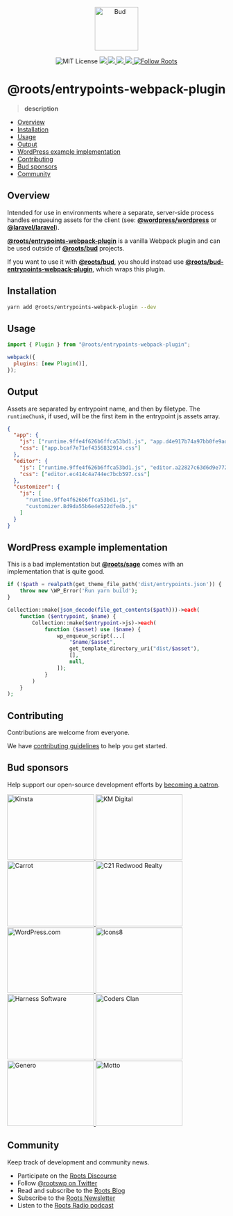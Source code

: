 <p align="center">
  <img alt="Bud" src="https://cdn.roots.io/app/uploads/logo-bud.svg" height="100">
</p>

<p align="center">
  <img alt="MIT License" src="https://img.shields.io/github/license/roots/bud?color=%23525ddc&style=flat-square">
  <a href="https://www.npmjs.com/package/@roots/entrypoints-webpack-plugin">
    <img src="https://img.shields.io/npm/v/@roots/entrypoints-webpack-plugin.svg?color=%23525ddc&style=flat-square" />
  </a>
  <a href="https://codeclimate.com/github/roots/bud-support/maintainability">
    <img src="https://img.shields.io/codeclimate/maintainability/roots/bud-support?color=%23525ddc&style=flat-square" />
  </a>
  <a href="https://github.com/roots/bud/actions/workflows/build">
    <img src="https://github.com/roots/bud/actions/workflows/build.yml/badge.svg" />
  </a>
  <a href="Typescript" src="https://github.com/roots/bud/tree/stable/typings">
    <img src="https://img.shields.io/badge/typings-%40roots%2Fbud--typings-%23525ddc" />
  </a>
  <a href="https://twitter.com/rootswp">
    <img alt="Follow Roots" src="https://img.shields.io/twitter/follow/rootswp.svg?color=%23525ddc&style=flat-square" />
  </a>
</p>

<h1 align="center">
  <strong>@roots/entrypoints-webpack-plugin</strong>
</h1>

> **description**

- [Overview](#overview)
- [Installation](#installation)
- [Usage](#usage)
- [Output](#output)
- [WordPress example implementation](#wordpress-example-implementation)
- [Contributing](#contributing)
- [Bud sponsors](#bud-sponsors)
- [Community](#community)

## Overview

Intended for use in environments where a separate, server-side process handles enqueuing assets for the client (see: [**@wordpress/wordpress**](https://github.com/wordpress/wordpress) or [**@laravel/laravel**](https://github.com/laravel/laravel)).

[**@roots/entrypoints-webpack-plugin**](https://github.com/roots/bud/tree/stable/packages/@roots/entrypoints-webpack-plugin) is a vanilla Webpack plugin and can be used outside of [**@roots/bud**](https://github.com/roots/bud/tree/stable/packages/@roots/bud) projects.

If you want to use it with [**@roots/bud**](https://github.com/roots/bud/tree/stable/packages/@roots/bud), you should instead use [**@roots/bud-entrypoints-webpack-plugin**](https://github.com/roots/bud/tree/stable/packages/@roots/bud-entrypoints-webpack-plugin), which wraps this plugin.

## Installation

```sh
yarn add @roots/entrypoints-webpack-plugin --dev
```

## Usage

```js
import { Plugin } from "@roots/entrypoints-webpack-plugin";

webpack({
  plugins: [new Plugin()],
});
```

## Output

Assets are separated by entrypoint name, and then by filetype. The `runtimeChunk`, if used, will be the first item in the entrypoint js assets array.

```json
{
  "app": {
    "js": ["runtime.9ffe4f626b6ffca53bd1.js", "app.d4e917b74a97bb0fe9ad.js"],
    "css": ["app.bcaf7e71ef4356832914.css"]
  },
  "editor": {
    "js": ["runtime.9ffe4f626b6ffca53bd1.js", "editor.a22827c63d6d9e772ea1.js"],
    "css": ["editor.ec414c4a744ec7bcb597.css"]
  },
  "customizer": {
    "js": [
      "runtime.9ffe4f626b6ffca53bd1.js",
      "customizer.8d9da55b6e4e522dfe4b.js"
    ]
  }
}
```

## WordPress example implementation

This is a bad implementation but [**@roots/sage**](https://github.com/roots/sage) comes with an implementation that is quite good.

```php
if (!$path = realpath(get_theme_file_path('dist/entrypoints.json')) {
    throw new \WP_Error('Run yarn build');
}

Collection::make(json_decode(file_get_contents($path)))->each(
    function ($entrypoint, $name) {
        Collection::make($entrypoint->js)->each(
            function ($asset) use ($name) {
                wp_enqueue_script(...[
                    "$name/$asset",
                    get_template_directory_uri("dist/$asset"),
                    [],
                    null,
                ]);
            }
        )
    }
);
```

## Contributing

Contributions are welcome from everyone.

We have [contributing guidelines](https://github.com/roots/guidelines/blob/master/CONTRIBUTING.md) to help you get started.

## Bud sponsors

Help support our open-source development efforts by [becoming a patron](https://www.patreon.com/rootsdev).

<a href="https://kinsta.com/?kaid=OFDHAJIXUDIV">
  <img src="https://cdn.roots.io/app/uploads/kinsta.svg" alt="Kinsta" width="200" height="150">
</a>
<a href="https://k-m.com/">
  <img src="https://cdn.roots.io/app/uploads/km-digital.svg" alt="KM Digital" width="200" height="150">
</a>
<a href="https://carrot.com/">
  <img src="https://cdn.roots.io/app/uploads/carrot.svg" alt="Carrot" width="200" height="150">
</a>
<a href="https://www.c21redwood.com/">
  <img src="https://cdn.roots.io/app/uploads/c21redwood.svg" alt="C21 Redwood Realty" width="200" height="150">
</a>
<a href="https://wordpress.com/">
  <img src="https://cdn.roots.io/app/uploads/wordpress.svg" alt="WordPress.com" width="200" height="150">
</a>
<a href="https://icons8.com/">
  <img src="https://cdn.roots.io/app/uploads/icons8.svg" alt="Icons8" width="200" height="150">
</a>
<a href="https://www.harnessup.com/">
  <img src="https://cdn.roots.io/app/uploads/harness-software.svg" alt="Harness Software" width="200" height="150">
</a>
<a href="https://www.codersclan.com/">
  <img src="https://cdn.roots.io/app/uploads/coders-clan.svg" alt="Coders Clan" width="200" height="150">
</a>
<a href="https://generodigital.com/">
  <img src="https://cdn.roots.io/app/uploads/genero.svg" alt="Genero" width="200" height="150">
</a>
<a href="https://motto.ca/roots">
  <img src="https://cdn.roots.io/app/uploads/motto.svg" alt="Motto" width="200" height="150">
</a>

## Community

Keep track of development and community news.

- Participate on the [Roots Discourse](https://discourse.roots.io/)
- Follow [@rootswp on Twitter](https://twitter.com/rootswp)
- Read and subscribe to the [Roots Blog](https://roots.io/blog/)
- Subscribe to the [Roots Newsletter](https://roots.io/subscribe/)
- Listen to the [Roots Radio podcast](https://roots.io/podcast/)
